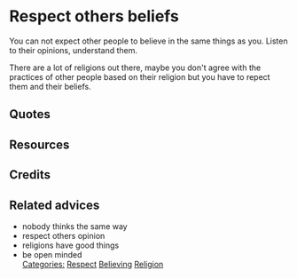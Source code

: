 # Respect others beliefs

You can not expect other people to believe in the same things as you. Listen to their opinions, understand them. 

There are a lot of religions out there, maybe you don't agree with the practices of other people based on their religion but you have to repect them and their beliefs.

## Quotes

## Resources

## Credits

## Related advices

- nobody thinks the same way
- respect others opinion
- religions have good things
- be open minded
<br/>[Categories:](../Categories/index.md) [Respect](../Categories/Respect.md) [Believing](../Categories/Believing.md) [Religion](../Categories/Religion.md)